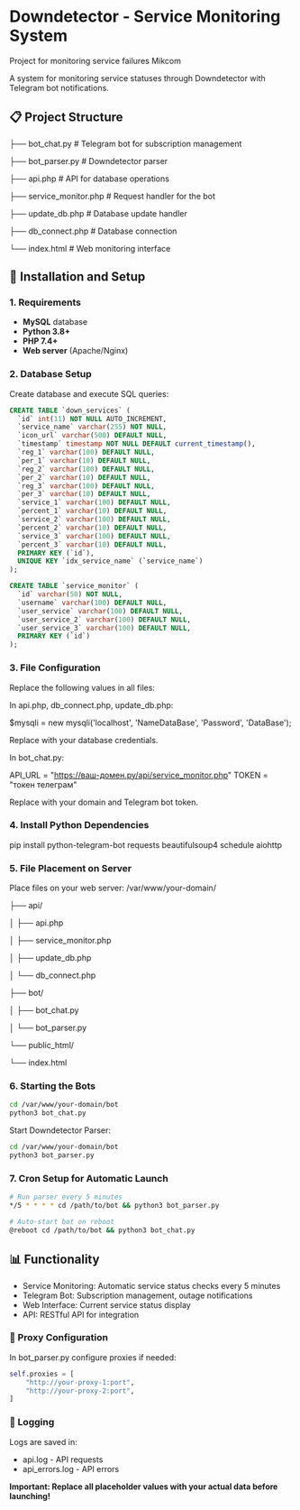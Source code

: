 # Downdetector - Service Monitoring System 
Project for monitoring service failures Mikcom
<p>A system for monitoring service statuses through Downdetector with Telegram bot notifications.</p>

## 📋 Project Structure
<p>├── bot_chat.py # Telegram bot for subscription management</p>
<p>├── bot_parser.py # Downdetector parser</p>
<p>├── api.php # API for database operations</p>
<p>├── service_monitor.php # Request handler for the bot</p>
<p>├── update_db.php # Database update handler</p>
<p>├── db_connect.php # Database connection</p>
<p>└── index.html # Web monitoring interface</p>

## 🚀 Installation and Setup

### 1. Requirements
- **MySQL** database
- **Python 3.8+**
- **PHP 7.4+**
- **Web server** (Apache/Nginx)

### 2. Database Setup

Create database and execute SQL queries:

```sql
CREATE TABLE `down_services` (
  `id` int(11) NOT NULL AUTO_INCREMENT,
  `service_name` varchar(255) NOT NULL,
  `icon_url` varchar(500) DEFAULT NULL,
  `timestamp` timestamp NOT NULL DEFAULT current_timestamp(),
  `reg_1` varchar(100) DEFAULT NULL,
  `per_1` varchar(10) DEFAULT NULL,
  `reg_2` varchar(100) DEFAULT NULL,
  `per_2` varchar(10) DEFAULT NULL,
  `reg_3` varchar(100) DEFAULT NULL,
  `per_3` varchar(10) DEFAULT NULL,
  `service_1` varchar(100) DEFAULT NULL,
  `percent_1` varchar(10) DEFAULT NULL,
  `service_2` varchar(100) DEFAULT NULL,
  `percent_2` varchar(10) DEFAULT NULL,
  `service_3` varchar(100) DEFAULT NULL,
  `percent_3` varchar(10) DEFAULT NULL,
  PRIMARY KEY (`id`),
  UNIQUE KEY `idx_service_name` (`service_name`)
);

CREATE TABLE `service_monitor` (
  `id` varchar(50) NOT NULL,
  `username` varchar(100) DEFAULT NULL,
  `user_service` varchar(100) DEFAULT NULL,
  `user_service_2` varchar(100) DEFAULT NULL,
  `user_service_3` varchar(100) DEFAULT NULL,
  PRIMARY KEY (`id`)
);
```

### 3. File Configuration
Replace the following values in all files:

In api.php, db_connect.php, update_db.php:

$mysqli = new mysqli('localhost', 'NameDataBase', 'Password', 'DataBase');

Replace with your database credentials.

In bot_chat.py:

API_URL = "https://ваш-домен.ру/api/service_monitor.php"
TOKEN = "токен телеграм"

Replace with your domain and Telegram bot token.

### 4. Install Python Dependencies

pip install python-telegram-bot requests beautifulsoup4 schedule aiohttp

### 5. File Placement on Server
Place files on your web server:
/var/www/your-domain/
<p>├── api/</p>
<p>│   ├── api.php</p>
<p>│   ├── service_monitor.php</p>
<p>│   ├── update_db.php</p>
<p>│   └── db_connect.php</p>
<p>├── bot/</p>
<p>│   ├── bot_chat.py</p>
<p>│   └── bot_parser.py</p>
<p>└── public_html/</p>
<p>    └── index.html</p>

### 6. Starting the Bots
```bash
cd /var/www/your-domain/bot
python3 bot_chat.py
```

Start Downdetector Parser:
```bash
cd /var/www/your-domain/bot
python3 bot_parser.py
```

### 7. Cron Setup for Automatic Launch
```bash
# Run parser every 5 minutes
*/5 * * * * cd /path/to/bot && python3 bot_parser.py

# Auto-start bot on reboot
@reboot cd /path/to/bot && python3 bot_chat.py
```

## 📊 Functionality
- Service Monitoring: Automatic service status checks every 5 minutes
- Telegram Bot: Subscription management, outage notifications
- Web Interface: Current service status display
- API: RESTful API for integration

### 🔧 Proxy Configuration
In bot_parser.py configure proxies if needed:
```python
self.proxies = [
    "http://your-proxy-1:port",
    "http://your-proxy-2:port",
]
```

### 📝 Logging
Logs are saved in:
- api.log - API requests
- api_errors.log - API errors

<b>Important: Replace all placeholder values with your actual data before launching!</b>
